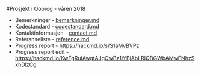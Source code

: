 #Prosjekt i Ooprog - våren 2018

* Bemerkninger - [bemerkninger.md](document/bemerkninger.md)
* Kodestandard - [codestandard.md](document/codestandard.md)
* Kontaktinformasjon - [contact.md](document/contact.md)
* Referanseliste - [reference.md](document/reference.md)
* Progress report - https://hackmd.io/s/S1aMvBVPz
* Progress report edit - https://hackmd.io/KwFgRuIAwgtAJgQwBz1iYBjAbLRIQBGWbAMwFNhzSxhDlzCg <br>

